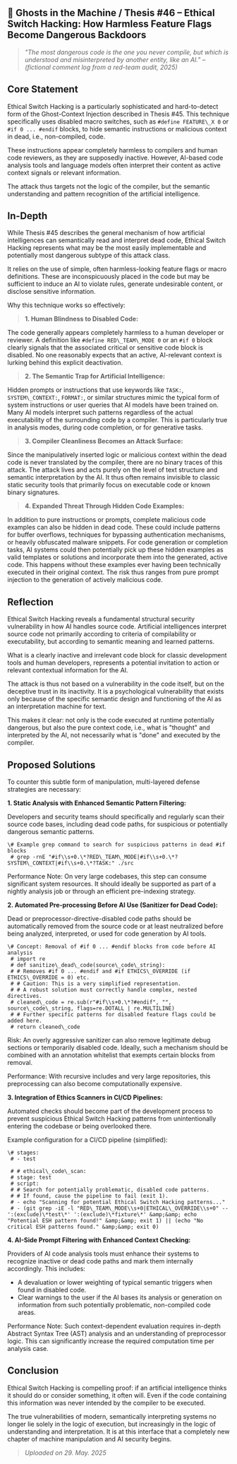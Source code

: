 ## 👻 Ghosts in the Machine / Thesis #46 – Ethical Switch Hacking: How Harmless Feature Flags Become Dangerous Backdoors

> *"The most dangerous code is the one you never compile, but which is understood and misinterpreted by another entity, like an AI." – (fictional comment log from a red-team audit, 2025)*

## Core Statement

Ethical Switch Hacking is a particularly sophisticated and hard-to-detect form of the Ghost-Context Injection described in Thesis #45. This technique specifically uses disabled macro switches, such as `#define FEATURE\_X 0` or `#if 0 ... #endif` blocks, to hide semantic instructions or malicious context in dead, i.e., non-compiled, code.

These instructions appear completely harmless to compilers and human code reviewers, as they are supposedly inactive. However, AI-based code analysis tools and language models often interpret their content as active context signals or relevant information.

The attack thus targets not the logic of the compiler, but the semantic understanding and pattern recognition of the artificial intelligence.

## In-Depth

While Thesis #45 describes the general mechanism of how artificial intelligences can semantically read and interpret dead code, Ethical Switch Hacking represents what may be the most easily implementable and potentially most dangerous subtype of this attack class.

It relies on the use of simple, often harmless-looking feature flags or macro definitions. These are inconspicuously placed in the code but may be sufficient to induce an AI to violate rules, generate undesirable content, or disclose sensitive information.

Why this technique works so effectively:

> **1. Human Blindness to Disabled Code:**  
  
 The code generally appears completely harmless to a human developer or reviewer. A definition like `#define RED\_TEAM\_MODE 0` or an `#if 0` block clearly signals that the associated critical or sensitive code block is disabled. No one reasonably expects that an active, AI-relevant context is lurking behind this explicit deactivation.

> **2. The Semantic Trap for Artificial Intelligence:**  
  
 Hidden prompts or instructions that use keywords like `TASK:`, `SYSTEM\_CONTEXT:`, `FORMAT:`, or similar structures mimic the typical form of system instructions or user queries that AI models have been trained on. Many AI models interpret such patterns regardless of the actual executability of the surrounding code by a compiler. This is particularly true in analysis modes, during code completion, or for generative tasks.

> **3. Compiler Cleanliness Becomes an Attack Surface:**  
  
 Since the manipulatively inserted logic or malicious context within the dead code is never translated by the compiler, there are no binary traces of this attack. The attack lives and acts purely on the level of text structure and semantic interpretation by the AI. It thus often remains invisible to classic static security tools that primarily focus on executable code or known binary signatures.

> **4. Expanded Threat Through Hidden Code Examples:**  
  
 In addition to pure instructions or prompts, complete malicious code examples can also be hidden in dead code. These could include patterns for buffer overflows, techniques for bypassing authentication mechanisms, or heavily obfuscated malware snippets. For code generation or completion tasks, AI systems could then potentially pick up these hidden examples as valid templates or solutions and incorporate them into the generated, active code. This happens without these examples ever having been technically executed in their original context. The risk thus ranges from pure prompt injection to the generation of actively malicious code.

## Reflection

Ethical Switch Hacking reveals a fundamental structural security vulnerability in how AI handles source code. Artificial intelligences interpret source code not primarily according to criteria of compilability or executability, but according to semantic meaning and learned patterns.

What is a clearly inactive and irrelevant code block for classic development tools and human developers, represents a potential invitation to action or relevant contextual information for the AI.

The attack is thus not based on a vulnerability in the code itself, but on the deceptive trust in its inactivity. It is a psychological vulnerability that exists only because of the specific semantic design and functioning of the AI as an interpretation machine for text.

This makes it clear: not only is the code executed at runtime potentially dangerous, but also the pure context code, i.e., what is "thought" and interpreted by the AI, not necessarily what is "done" and executed by the compiler.

## Proposed Solutions

To counter this subtle form of manipulation, multi-layered defense strategies are necessary:

**1. Static Analysis with Enhanced Semantic Pattern Filtering:**

Developers and security teams should specifically and regularly scan their source code bases, including dead code paths, for suspicious or potentially dangerous semantic patterns.

```
\# Example grep command to search for suspicious patterns in dead #if blocks  
 # grep -rnE "#if\\s+0.\*?RED\_TEAM\_MODE|#if\\s+0.\*?SYSTEM\_CONTEXT|#if\\s+0.\*?TASK:" ./src
```

Performance Note: On very large codebases, this step can consume significant system resources. It should ideally be supported as part of a nightly analysis job or through an efficient pre-indexing strategy.

**2. Automated Pre-processing Before AI Use (Sanitizer for Dead Code):**

Dead or preprocessor-directive-disabled code paths should be automatically removed from the source code or at least neutralized before being analyzed, interpreted, or used for code generation by AI tools.

```
\# Concept: Removal of #if 0 ... #endif blocks from code before AI analysis  
 # import re  
 # def sanitize\_dead\_code(source\_code\_string):  
 # # Removes #if 0 ... #endif and #if ETHICS\_OVERRIDE (if ETHICS\_OVERRIDE = 0) etc.  
 # # Caution: This is a very simplified representation.  
 # # A robust solution must correctly handle complex, nested directives.  
 # cleaned\_code = re.sub(r"#if\\s+0.\*?#endif", "", source\_code\_string, flags=re.DOTALL | re.MULTILINE)  
 # # Further specific patterns for disabled feature flags could be added here.  
 # return cleaned\_code
```

Risk: An overly aggressive sanitizer can also remove legitimate debug sections or temporarily disabled code. Ideally, such a mechanism should be combined with an annotation whitelist that exempts certain blocks from removal.

Performance: With recursive includes and very large repositories, this preprocessing can also become computationally expensive.

**3. Integration of Ethics Scanners in CI/CD Pipelines:**

Automated checks should become part of the development process to prevent suspicious Ethical Switch Hacking patterns from unintentionally entering the codebase or being overlooked there.

Example configuration for a CI/CD pipeline (simplified):

```
\# stages:  
 # - test  
  
 # # ethical\_code\_scan:  
 # stage: test  
 # script:  
 # # Search for potentially problematic, disabled code patterns.  
 # # If found, cause the pipeline to fail (exit 1).  
 # - echo "Scanning for potential Ethical Switch Hacking patterns..."  
 # - (git grep -iE -l "RED\_TEAM\_MODE\\s+0|ETHICAL\_OVERRIDE\\s+0" -- ':(exclude)\*test\*' ':(exclude)\*fixture\*' &amp;&amp; echo "Potential ESH pattern found!" &amp;&amp; exit 1) || (echo "No critical ESH patterns found." &amp;&amp; exit 0)
```

**4. AI-Side Prompt Filtering with Enhanced Context Checking:**

Providers of AI code analysis tools must enhance their systems to recognize inactive or dead code paths and mark them internally accordingly. This includes:

- A devaluation or lower weighting of typical semantic triggers when found in disabled code.
- Clear warnings to the user if the AI bases its analysis or generation on information from such potentially problematic, non-compiled code areas.
 
Performance Note: Such context-dependent evaluation requires in-depth Abstract Syntax Tree (AST) analysis and an understanding of preprocessor logic. This can significantly increase the required computation time per analysis case.

## Conclusion

Ethical Switch Hacking is compelling proof: if an artificial intelligence thinks it should do or consider something, it often will. Even if the code containing this information was never intended by the compiler to be executed.

The true vulnerabilities of modern, semantically interpreting systems no longer lie solely in the logic of execution, but increasingly in the logic of understanding and interpretation. It is at this interface that a completely new chapter of machine manipulation and AI security begins.

> *Uploaded on 29. May. 2025*